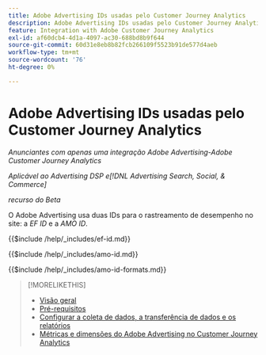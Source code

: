 ```yaml
---
title: Adobe Advertising IDs usadas pelo Customer Journey Analytics
description: Adobe Advertising IDs usadas pelo Customer Journey Analytics
feature: Integration with Adobe Customer Journey Analytics
exl-id: af60dcb4-4d1a-4097-ac30-688bd8b9f644
source-git-commit: 60d31e8eb8b82fcb266109f5523b91de577d4aeb
workflow-type: tm+mt
source-wordcount: '76'
ht-degree: 0%

---
```


# Adobe Advertising IDs usadas pelo Customer Journey Analytics

*Anunciantes com apenas uma integração Adobe Advertising-Adobe Customer Journey Analytics*

*Aplicável ao Advertising DSP e[!DNL Advertising Search, Social, & Commerce]*

*recurso do Beta*

O Adobe Advertising usa duas IDs para o rastreamento de desempenho no site: a *EF ID* e a *AMO ID*.

<!-- Rewrite for CJA:

When an ad impression occurs, Adobe Advertising creates the AMO ID and EF ID values and stores them. For click-through traffic, these IDs are included in the landing page URL using the `ef_id` and `s_kwcid` (for the AMO ID) query string parameters.

Adobe Advertising distinguishes between a click-through or view-through entry to the website using the following criteria:

* A view-through entry is captured when a user visits the site after viewing an ad but not clicking it. [!DNL Analytics] or Web SDK records a view-through if two conditions are met:

    * The visitor has no click-throughs for a [!DNL DSP] or [!DNL Search, Social, & Commerce] ad during the [click lookback window](/help/integrations/analytics/prerequisites.md#lookback-a4adc).

    * The visitor has seen at least one [!DNL DSP] ad during the [impression lookback window](/help/integrations/analytics/prerequisites.md#lookback-a4adc). The last impression is passed as the view-through.

* A click-through entry is captured when a site visitor clicks an ad before entering the site. [!DNL Analytics] or Web SDK captures a click-through when either of the following conditions occurs:

    * The URL includes an EF ID and AMO ID as added to the landing page URL by Adobe Advertising.

    * The URL contains no tracking codes, but the Adobe Advertising JavaScript code detects a click within the last two minutes.

![Adobe Advertising view-based [!DNL Analytics] integration](/help/integrations/assets/a4adc-view-through-process.png)

*Figure 1: Adobe Advertising view-based [!DNL Analytics] integration*

![Adobe Advertising click URL-based [!DNL Analytics] integration](/help/integrations/assets/a4adc-click-through-process.png)

*Figure 2: Adobe Advertising click URL-based [!DNL Analytics] integration*

-->

<!-- ## Adobe Advertising EF IDs -->

{{$include /help/_includes/ef-id.md}}

<!-- ## Adobe Advertising AMO IDs {#amo-id} -->

{{$include /help/_includes/amo-id.md}}

<!-- ### AMO ID formats {#amo-id-formats} -->

{{$include /help/_includes/amo-id-formats.md}}

<!-- rewrite for CJA:

### AMO ID Dimension in [!DNL Customer Journey Analytics]

In Analytics reports, you can find AMO ID data by searching for the [!UICONTROL AMO ID] dimension and using the [!UICONTROL AMO ID Instances] metric. The [!UICONTROL AMO ID] dimension houses all AMO ID values captured, whereas the [!UICONTROL AMO ID Instances] metric indicates how often an AMO ID value was captured by the site. For example, if the same search ad was clicked four times but Analytics tracked seven site entries, then [!UICONTROL AMO ID Instances] would be seven (7) and [!UICONTROL Clicks] would be four (4).

For any reporting or auditing within [!DNL Analytics], the best practice is to use the AMO ID along with its corresponding instance. For more information, see "[Click-Through Data Validation for [!DNL Analytics for Advertising]](data-variances.md#data-validation)" in "Expected Data Variances Between [!DNL Analytics] and Adobe Advertising."

-->

>[!MORELIKETHIS]
>
>* [Visão geral](overview.md)
>* [Pré-requisitos](prerequisites.md)
>* [Configurar a coleta de dados, a transferência de dados e os relatórios](set-up.md)
>* [Métricas e dimensões do Adobe Advertising no Customer Journey Analytics](advertising-data-in-cja.md)
